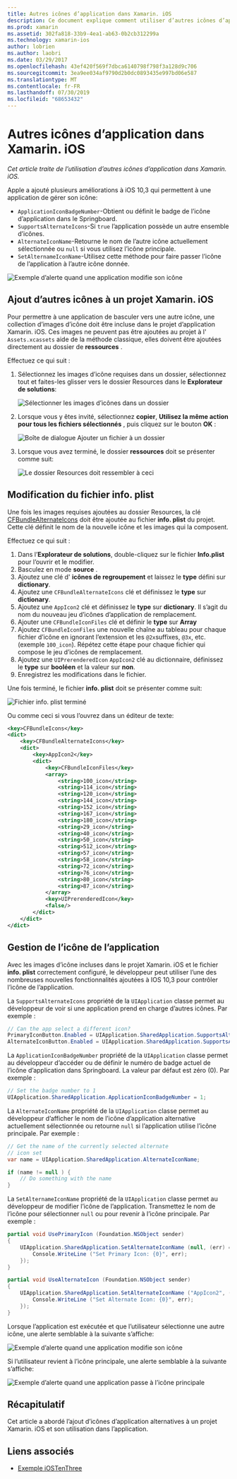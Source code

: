 ```yaml
---
title: Autres icônes d’application dans Xamarin. iOS
description: Ce document explique comment utiliser d’autres icônes d’application dans Xamarin. iOS. Il explique comment ajouter ces icônes à un projet Xamarin. iOS, comment modifier le fichier info. plist et comment gérer l’icône de l’application par programme.
ms.prod: xamarin
ms.assetid: 302fa818-33b9-4ea1-ab63-0b2cb312299a
ms.technology: xamarin-ios
author: lobrien
ms.author: laobri
ms.date: 03/29/2017
ms.openlocfilehash: 43ef420f569f7dbca6140798f798f3a128d9c706
ms.sourcegitcommit: 3ea9ee034af9790d2b0dc0893435e997bd06e587
ms.translationtype: MT
ms.contentlocale: fr-FR
ms.lasthandoff: 07/30/2019
ms.locfileid: "68653432"
---
```

# <a name="alternate-app-icons-in-xamarinios"></a>Autres icônes d’application dans Xamarin. iOS

_Cet article traite de l’utilisation d’autres icônes d’application dans Xamarin. iOS._

Apple a ajouté plusieurs améliorations à iOS 10,3 qui permettent à une application de gérer son icône:

- `ApplicationIconBadgeNumber`-Obtient ou définit le badge de l’icône d’application dans le Springboard.
- `SupportsAlternateIcons`-Si `true` l’application possède un autre ensemble d’icônes.
- `AlternateIconName`-Retourne le nom de l’autre icône actuellement sélectionnée ou `null` si vous utilisez l’icône principale.
- `SetAlternameIconName`-Utilisez cette méthode pour faire passer l’icône de l’application à l’autre icône donnée.

![](alternate-app-icons-images/icons04.png "Exemple d’alerte quand une application modifie son icône")

<a name="Adding-Alternate-Icons" />

## <a name="adding-alternate-icons-to-a-xamarinios-project"></a>Ajout d’autres icônes à un projet Xamarin. iOS

Pour permettre à une application de basculer vers une autre icône, une collection d’images d’icône doit être incluse dans le projet d’application Xamarin. iOS. Ces images ne peuvent pas être ajoutées au projet à l' `Assets.xcassets` aide de la méthode classique, elles doivent être ajoutées directement au dossier de **ressources** .

Effectuez ce qui suit :

1. Sélectionnez les images d’icône requises dans un dossier, sélectionnez tout et faites-les glisser vers le dossier Resources dans le **Explorateur de solutions**:

    ![](alternate-app-icons-images/icons00.png "Sélectionner les images d’icônes dans un dossier")

2. Lorsque vous y êtes invité, sélectionnez **copier**, **Utilisez la même action pour tous les fichiers sélectionnés** , puis cliquez sur le bouton **OK** :

    ![](alternate-app-icons-images/icons02.png "Boîte de dialogue Ajouter un fichier à un dossier")

3. Lorsque vous avez terminé, le dossier **ressources** doit se présenter comme suit:

    ![](alternate-app-icons-images/icons01.png "Le dossier Resources doit ressembler à ceci")

<a name="Modifying-the-Info.plist-File" />

## <a name="modifying-the-infoplist-file"></a>Modification du fichier info. plist

Une fois les images requises ajoutées au dossier Resources, la clé [CFBundleAlternateIcons](https://developer.apple.com/library/content/documentation/General/Reference/InfoPlistKeyReference/Articles/CoreFoundationKeys.html#//apple_ref/doc/uid/TP40009249-SW13) doit être ajoutée au fichier **info. plist** du projet. Cette clé définit le nom de la nouvelle icône et les images qui la composent.

Effectuez ce qui suit :

1. Dans l’**Explorateur de solutions**, double-cliquez sur le fichier **Info.plist** pour l’ouvrir et le modifier.
2. Basculez en mode **source** .
3. Ajoutez une clé d' **icônes de regroupement** et laissez le **type** défini sur **dictionary**.
4. Ajoutez une `CFBundleAlternateIcons` clé et définissez le **type** sur **dictionary**.
5. Ajoutez une `AppIcon2` clé et définissez le **type** sur **dictionary**. Il s’agit du nom du nouveau jeu d’icônes d’application de remplacement.
6. Ajouter une `CFBundleIconFiles` clé et définir le **type** sur **Array**
7. Ajoutez `CFBundleIconFiles` une nouvelle chaîne au tableau pour chaque fichier d’icône en ignorant l’extension et les `@2x`suffixes, `@3x`, etc. (exemple `100_icon`). Répétez cette étape pour chaque fichier qui compose le jeu d’icônes de remplacement.
8. Ajoutez une `UIPrerenderedIcon` `AppIcon2` clé au dictionnaire, définissez le **type** sur **booléen** et la valeur sur **non**.
9. Enregistrez les modifications dans le fichier.

Une fois terminé, le fichier **info. plist** doit se présenter comme suit:

![](alternate-app-icons-images/icons03.png "Fichier info. plist terminé")

Ou comme ceci si vous l’ouvrez dans un éditeur de texte:

```xml
<key>CFBundleIcons</key>
<dict>
    <key>CFBundleAlternateIcons</key>
    <dict>
        <key>AppIcon2</key>
        <dict>
            <key>CFBundleIconFiles</key>
            <array>
                <string>100_icon</string>
                <string>114_icon</string>
                <string>120_icon</string>
                <string>144_icon</string>
                <string>152_icon</string>
                <string>167_icon</string>
                <string>180_icon</string>
                <string>29_icon</string>
                <string>40_icon</string>
                <string>50_icon</string>
                <string>512_icon</string>
                <string>57_icon</string>
                <string>58_icon</string>
                <string>72_icon</string>
                <string>76_icon</string>
                <string>80_icon</string>
                <string>87_icon</string>
            </array>
            <key>UIPrerenderedIcon</key>
            <false/>
        </dict>
    </dict>
</dict>
```

<a name="Managing-the-Apps-Icon" />

## <a name="managing-the-apps-icon"></a>Gestion de l’icône de l’application 

Avec les images d’icône incluses dans le projet Xamarin. iOS et le fichier **info. plist** correctement configuré, le développeur peut utiliser l’une des nombreuses nouvelles fonctionnalités ajoutées à IOS 10,3 pour contrôler l’icône de l’application.

La `SupportsAlternateIcons` propriété de la `UIApplication` classe permet au développeur de voir si une application prend en charge d’autres icônes. Par exemple :

```csharp
// Can the app select a different icon?
PrimaryIconButton.Enabled = UIApplication.SharedApplication.SupportsAlternateIcons;
AlternateIconButton.Enabled = UIApplication.SharedApplication.SupportsAlternateIcons;
```

La `ApplicationIconBadgeNumber` propriété de la `UIApplication` classe permet au développeur d’accéder ou de définir le numéro de badge actuel de l’icône d’application dans Springboard. La valeur par défaut est zéro (0). Par exemple :

```csharp
// Set the badge number to 1
UIApplication.SharedApplication.ApplicationIconBadgeNumber = 1;
```

La `AlternateIconName` propriété de la `UIApplication` classe permet au développeur d’afficher le nom de l’icône d’application alternative actuellement sélectionnée ou retourne `null` si l’application utilise l’icône principale. Par exemple :

```csharp
// Get the name of the currently selected alternate
// icon set
var name = UIApplication.SharedApplication.AlternateIconName;

if (name != null ) {
    // Do something with the name
}
```

La `SetAlternameIconName` propriété de la `UIApplication` classe permet au développeur de modifier l’icône de l’application. Transmettez le nom de l’icône pour sélectionner `null` ou pour revenir à l’icône principale. Par exemple :

```csharp
partial void UsePrimaryIcon (Foundation.NSObject sender)
{
    UIApplication.SharedApplication.SetAlternateIconName (null, (err) => {
        Console.WriteLine ("Set Primary Icon: {0}", err);
    });
}

partial void UseAlternateIcon (Foundation.NSObject sender)
{
    UIApplication.SharedApplication.SetAlternateIconName ("AppIcon2", (err) => {
        Console.WriteLine ("Set Alternate Icon: {0}", err);
    });
}
```

Lorsque l’application est exécutée et que l’utilisateur sélectionne une autre icône, une alerte semblable à la suivante s’affiche:

![](alternate-app-icons-images/icons04.png "Exemple d’alerte quand une application modifie son icône")

Si l’utilisateur revient à l’icône principale, une alerte semblable à la suivante s’affiche:

![](alternate-app-icons-images/icons05.png "Exemple d’alerte quand une application passe à l’icône principale")

<a name="Summary" />

## <a name="summary"></a>Récapitulatif

Cet article a abordé l’ajout d’icônes d’application alternatives à un projet Xamarin. iOS et son utilisation dans l’application.



## <a name="related-links"></a>Liens associés

- [Exemple iOSTenThree](https://docs.microsoft.com/samples/xamarin/ios-samples/ios10-iostenthree/)
